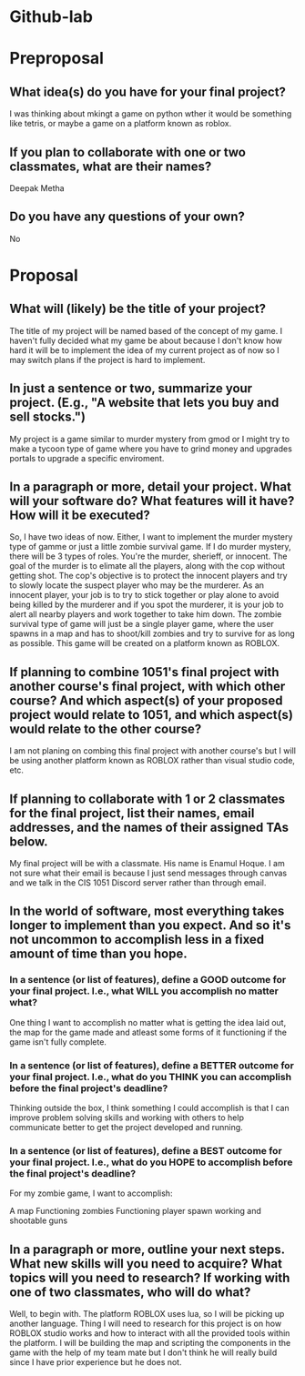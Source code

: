 # Github-lab

# Preproposal

## What idea(s) do you have for your final project?

I was thinking about mkingt a game on python wther it would be something like tetris, or maybe a game on a platform known as roblox.

## If you plan to collaborate with one or two classmates, what are their names?

Deepak Metha

## Do you have any questions of your own?
No

# Proposal

## What will (likely) be the title of your project?

The title of my project will be named based of the concept of my game. I haven't fully decided what my game be about because I don't know how hard it will be to implement the idea of my current project as of now so I may switch plans if the project is hard to implement.

## In just a sentence or two, summarize your project. (E.g., "A website that lets you buy and sell stocks.")

My project is a game similar to murder mystery from gmod or I might try to make a tycoon type of game where you have to grind money and upgrades portals to upgrade a specific enviroment.

## In a paragraph or more, detail your project. What will your software do? What features will it have? How will it be executed?

So, I have two ideas of now. Either, I want to implement the murder mystery type of gamme or just a little zombie survival game. If I do murder mystery, there will be 3 types of roles. You're the murder, sherieff, or innocent. The goal of the murder is to elimate all the players, along with the cop without getting shot. The cop's objective is to protect the innocent players and try to slowly locate the suspect player who may be the murderer. As an innocent player, your job is to try to stick together or play alone to avoid being killed by the murderer and if you spot the murderer, it is your job to alert all nearby players and work together to take him down. The zombie survival type of game will just be a single player game, where the user spawns in a map and has to shoot/kill zombies and try to survive for as long as possible. This game will be created on a platform known as ROBLOX.



## If planning to combine 1051's final project with another course's final project, with which other course? And which aspect(s) of your proposed project would relate to 1051, and which aspect(s) would relate to the other course?

I am not planing on combing this final project with another course's but I will be using another platform known as ROBLOX rather than visual studio code, etc.

## If planning to collaborate with 1 or 2 classmates for the final project, list their names, email addresses, and the names of their assigned TAs below.

My final project will be with a classmate. His name is Enamul Hoque. I am not sure what their email is because I just send messages through canvas and we talk in the CIS 1051 Discord server rather than through email.

## In the world of software, most everything takes longer to implement than you expect. And so it's not uncommon to accomplish less in a fixed amount of time than you hope.

### In a sentence (or list of features), define a GOOD outcome for your final project. I.e., what WILL you accomplish no matter what?

One thing I want to accomplish no matter what is getting the idea laid out, the map for the game made and atleast some forms of it functioning if the game isn't fully complete.

### In a sentence (or list of features), define a BETTER outcome for your final project. I.e., what do you THINK you can accomplish before the final project's deadline?

Thinking outside the box, I think something I could accomplish is that I can improve problem solving skills and working with others to help communicate better to get the project developed and running.

### In a sentence (or list of features), define a BEST outcome for your final project. I.e., what do you HOPE to accomplish before the final project's deadline?

For my zombie game, I want to accomplish:

A map
Functioning zombies
Functioning player spawn
working and shootable guns

## In a paragraph or more, outline your next steps. What new skills will you need to acquire? What topics will you need to research? If working with one of two classmates, who will do what?

Well, to begin with. The platform ROBLOX uses lua, so I will be picking up another language. Thing I will need to research for this project is on how ROBLOX studio works and how to interact with all the provided tools within the platform. I will be building the map and scripting the components in the game with the help of my team mate but I don't think he will really build since I have prior experience but he does not.
